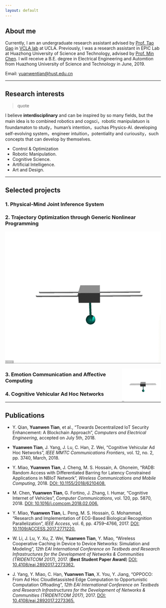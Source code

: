 ```yaml
---
layout: default
---
```


## About me

Currently, I am an undergraduate research assistant advised by [Prof. Tao Gao](http://www.stat.ucla.edu/~taogao/) in [VCLA lab](http://vcla.stat.ucla.edu/index.html) at UCLA. Previously, I was a research assistant in EPIC Lab at Huazhong University of Science and Technology, advised by [Prof. Min Chen](http://mmlab.snu.ac.kr/~mchen/). I will receive a B.E. degree in Electrical Engineering and Automtion from Huazhong University of Science and Technology in June, 2019.

Email: yuanwentian@hust.edu.cn

* * *

## Research interests

> quote
>
> 

I believe **interdisciplinary** and can be inspired by so many fields, but the main idea is to
combined robotics and cogsci，robotic manipulatuon is foundamaton to study，human’s intention，suchas Physics-AI. developing self-evolving system，engineer intuition，potentiality and curiousity，such concepts that can develop by themselves.

*   Control & Optimization
*   Robotic Manipulation.
*   Cognitive Science.
*   Artificial Intelligence.
*   Art and Design.



* * *

## Selected projects

### 1. Physical-Mind Joint Inference System

### 2. Trajectory Optimization through Generic Nonlinear Programming

![Cartpole](/assets/img/cart_pole.gif)

<img src="./assets/img/cart_pole.gif" width=25% align="right" /> 

### 3. Emotion Communication and Affective Computing

### 4. Cognitive Vehicular Ad Hoc Networks

* * *

## Publications

* Y. Qian, **Yuanwen Tian**, et al., “Towards Decentralized IoT Security Enhancement: A Blockchain Approach”, _Computers_ _and_ _Electrical_ _Engineering_, accepted on July 5th, 2018.

* **Yuanwen Tian**, J. Yang, J. Lu, C. Han, Z. Wei, “Cognitive Vehicular Ad Hoc Networks”, _IEEE_ _MMTC_ _Communications_ _Frontiers_, vol. 12, no. 2, pp. 3740, March, 2018.

* Y. Miao, **Yuanwen Tian**, J. Cheng, M. S. Hossain, A. Ghoneim, “RADB: Random Access with Differentiated Barring for Latency Constrained Applications in NBIoT Network”, _Wireless_ _Communications_ _and_ _Mobile_ _Computing_, 2018. [DOI: 10.1155/2018/6210408.](https://doi.org/10.1155/2018/6210408)

* M. Chen, **Yuanwen Tian**, G. Fortino, J. Zhang, I. Humar, “Cognitive Internet of Vehicles”, _Computer_ _Communications_, vol. 120, pp. 5870, 2018. [DOI: 10.1016/j.comcom.2018.02.006.](https://doi.org/10.1016/j.comcom.2018.02.006)

* Y. Miao, **Yuanwen Tian**, L. Peng, M. S. Hossain, G. Mohammad, “Research and Implementation of ECG-Based Biological Recognition Parallelization”, _IEEE_ _Access_, vol. 6, pp. 4759–4766, 2017. [DOI: 10.1109/ACCESS.2017.2771220.](https://doi.org/10.1109/ACCESS.2017.2771220)
 
* W. Li, J. Lu, Y. Xu, Z. Wei, **Yuanwen Tian**, Y. Miao, “Wireless Cooperative Caching in Device to Device Networks: Simulation and Modeling”, _12th_ _EAI_ _International_ _Conference_ _on_ _Testbeds_ _and_ _Research_ _Infrastructures_ _for_ _the_ _Development_ _of_ _Networks_ _&_ _Communities_ _(TRIDENTCOM_ _2017)_, 2017. (**Best Student Paper Award**) [DOI: 10.4108/eai.2892017.2273362.](http://dx.doi.org/10.4108/eai.28-9-2017.2273362)
 
* J. Yang, Y. Miao, C. Han, **Yuanwen Tian**, X. You, Y. Jiang, “OPPOCO: From Ad Hoc Cloudletassisted Edge Computation to Opportunistic Computation Offoading”, _12th_ _EAI_ _International_ _Conference_ _on_ _Testbeds_ _and_ _Research_ _Infrastructures_ _for_ _the_ _Development_ _of_ _Networks_ _&_ _Communities_ _(TRIDENTCOM_ _2017)_, 2017. [DOI: 10.4108/eai.2892017.2273365.](http://dx.doi.org/10.4108/eai.28-9-2017.2273365)
